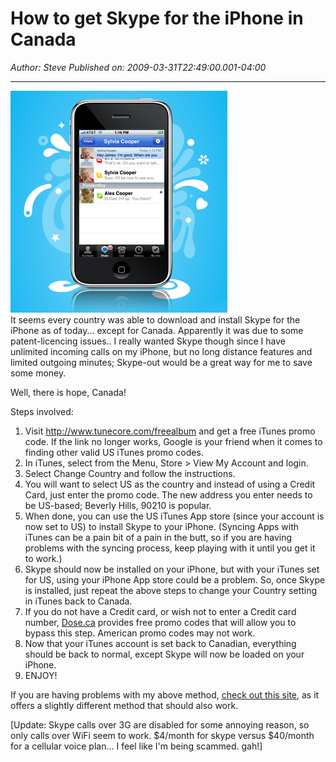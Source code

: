 # How to get Skype for the iPhone in Canada

*Author: Steve*
*Published on: 2009-03-31T22:49:00.001-04:00*

---

[![](Image3.png)](http://2.bp.blogspot.com/_kfv2ADnjgQg/SdLdf9xmKuI/AAAAAAAADys/Sg5PB44xRc0/s1600-h/Image3.png)  
It seems every country was able to download and install Skype for the iPhone as of today... except for Canada. Apparently it was due to some patent-licencing issues.. I really wanted Skype though since I have unlimited incoming calls on my iPhone, but no long distance features and limited outgoing minutes; Skype-out would be a great way for me to save some money.  
  
Well, there is hope, Canada!  
  
Steps involved:  
  
1) Visit <http://www.tunecore.com/freealbum> and get a free iTunes promo code. If the link no longer works, Google is your friend when it comes to finding other valid US iTunes promo codes.  
2) In iTunes, select from the Menu, Store > View My Account and login.  
3) Select Change Country and follow the instructions.  
4) You will want to select US as the country and instead of using a Credit Card, just enter the promo code. The new address you enter needs to be US-based; Beverly Hills, 90210 is popular.  
5) When done, you can use the US iTunes App store (since your account is now set to US) to install Skype to your iPhone. (Syncing Apps with iTunes can be a pain bit of a pain in the butt, so if you are having problems with the syncing process, keep playing with it until you get it to work.)  
6) Skype should now be installed on your iPhone, but with your iTunes set for US, using your iPhone App store could be a problem. So, once Skype is installed, just repeat the above steps to change your Country setting in iTunes back to Canada.  
7) If you do not have a Credit card, or wish not to enter a Credit card number, [Dose.ca](http://www.dose.ca/music/artiststowatch/download.html) provides free promo codes that will allow you to bypass this step. American promo codes may not work.  
8) Now that your iTunes account is set back to Canadian, everything should be back to normal, except Skype will now be loaded on your iPhone.  
9) ENJOY!  
  
If you are having problems with my above method, [check out this site](http://www.ianbell.com/2009/03/31/iphone-skype-for-canada-a-workaround/), as it offers a slightly different method that should also work.  
  
[Update: Skype calls over 3G are disabled for some annoying reason, so only calls over WiFi seem to work. $4/month for skype versus $40/month for a cellular voice plan... I feel like I'm being scammed. gah!]